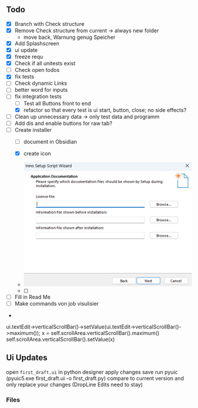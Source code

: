 ## Todo
- [x] Branch with Check structure
- [x] Remove Check structure from current -> always new folder
  - move back, Warnung genug Speicher
- [x] Add Splashscreen
- [x] ui update
- [x] freeze requ
- [x] Check if all unitests exist
- [ ] Check open todos
- [x] fix tests
- [ ] Check dynamic Links
- [ ] better word for inputs
- [ ] fix integration tests
  - [ ] Test all Buttons front to end
  - [x] refactor so that every test is ui start, button, close; no side effects?
- [ ] Clean up unnecessary data -> only test data and programm
- [ ] Add dis and enable buttons for raw tab?
- [ ] Create installer
  - [ ] document in Obsidian

  - [x] create icon
  - ![img.png](img.png)
  - [ ] 
- [ ] Fill in Read Me
- [ ] Make commands von job visulisier 
- 

ui.textEdit->verticalScrollBar()->setValue(ui.textEdit->verticalScrollBar()->maximum());
x = self.scrollArea.verticalScrollBar().maximum()
    self.scrollArea.verticalScrollBar().setValue(x)
## Ui Updates
open `first_draft.ui` in python designer
apply changes save
run pyuic (pyuic5.exe first_draft.ui -o first_draft.py)
compare to current version and only replace your changes (DropLine Edits need to stay)
### Files
